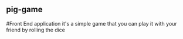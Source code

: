 ## pig-game
#Front End application 
it's a simple game that you can play it  with your friend by rolling the dice 

